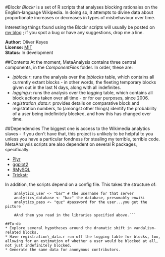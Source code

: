 #Blockr
_Blockr_ is a set of R scripts that analyses blocking rationales on the English-language Wikipedia. In doing so, it attempts to divine data about proportionate increases or decreases in types of misbehaviour over time.

Interesting things found using the Blockr scripts will usually be posted on [my blog](https://blog.ironholds.org) ; if you spot a bug or have any suggestions, drop me a line.

__Author:__ Oliver Keyes<br>
__License:__ [MIT](http://opensource.org/licenses/MIT)<br>
__Status:__ In development

##Contents
At the moment, MetaAnalysis contains three central components, in the _ComponentFiles_ folder. In order, these are:

* _ipblock.r_: runs the analysis over the _ipblocks_ table, which contains all currently extant blocks - in other words, the fleeting temporary blocks given out in the last N days, along with all indefinites.
* _logging.r_: runs the analysis over the _logging_ table, which contains all block actions taken over all time - or for our purposes, since 2006. 
* _registration\_data.r_: provides details on comparative block and registration numbers, to (amongst other things) identify the probability of a user being indefinitely blocked, and how this has changed over time.

##Dependencies
The biggest one is access to the Wikimedia analytics slaves - if you don't have that, this project is unlikely to be helpful to you unless you have a particular fondness for stealing my terrible, terrible code. MetaAnalysis scripts are also dependent on several R packages, specifically:

* [Plyr](https://plyr.had.co.nz/)
* [ggplot2](https://ggplot2.org/)
* [RMySQL](https://cran.r-project.org/web/packages/RMySQL/index.html)
* [Trickstr](https://github.com/Ironholds/trickstr)

In addition, the scripts depend on a config file. This takes the structure of:
```analytics_server <- "foo" #the server that contains the db you're running this on - presumably s1-analytics-slave.eqiad.wmnet
	analytics_user <- "bar" # the username for that server
	analytics_database <- "baz" the database, presumably enwiki
	analytics_pass <- "quz" #password for the user...you get the picture
	
	#And then you read in the libraries specified above.```
	
##To-do
* Explore several hypotheses around the dramatic shift in vandalism-related blocks.
* Have registration\_data.r run off the logging table for blocks, too, allowing for an estimation of whether a user would be blocked at all, not just indefinitely blocked.
* Generate the same data for anonymous contributors.
